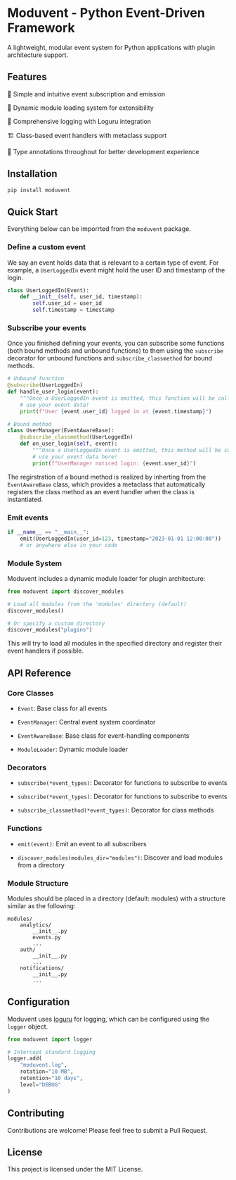 # Moduvent - Python Event-Driven Framework

A lightweight, modular event system for Python applications with plugin architecture support.

## Features

🎯 Simple and intuitive event subscription and emission

🧩 Dynamic module loading system for extensibility

📝 Comprehensive logging with Loguru integration

🏗️ Class-based event handlers with metaclass support

🔧 Type annotations throughout for better development experience

## Installation

```bash
pip install moduvent
```

## Quick Start

Everything below can be imporrted from the `moduvent` package.


### Define a custom event

We say an event holds data that is relevant to a certain type of event. For example, a `UserLoggedIn` event might hold the user ID and timestamp of the login.

```python
class UserLoggedIn(Event):
    def __init__(self, user_id, timestamp):
        self.user_id = user_id
        self.timestamp = timestamp
```

### Subscribe your events

Once you finished defining your events, you can subscribe some functions (both bound methods and unbound functions) to them using the `subscribe` decorator for unbound functions and `subscribe_classmethod` for bound methods.

```python
# Unbound function
@subscribe(UserLoggedIn)
def handle_user_login(event):
    """Once a UserLoggedIn event is emitted, this function will be called."""
    # use your event data!
    print(f"User {event.user_id} logged in at {event.timestamp}")

# Bound method
class UserManager(EventAwareBase):
    @subscribe_classmethod(UserLoggedIn)
    def on_user_login(self, event):
        """Once a UserLoggedIn event is emitted, this method will be called."""
        # use your event data here!
        print(f"UserManager noticed login: {event.user_id}")
```

The regirstration of a bound method is realized by inherting from the `EventAwareBase` class, which provides a metaclass that automatically registers the class method as an event handler when the class is instantiated.

### Emit events

```python
if __name__ == "__main__":
    emit(UserLoggedIn(user_id=123, timestamp="2023-01-01 12:00:00"))
    # or anywhere else in your code
```

### Module System

Moduvent includes a dynamic module loader for plugin architecture:

```python
from moduvent import discover_modules

# Load all modules from the 'modules' directory (default)
discover_modules()

# Or specify a custom directory
discover_modules("plugins")
```

This will try to load all modules in the specified directory and register their event handlers if possible.

## API Reference

### Core Classes

- `Event`: Base class for all events

- `EventManager`: Central event system coordinator

- `EventAwareBase`: Base class for event-handling components

- `ModuleLoader`: Dynamic module loader

### Decorators

- `subscribe(*event_types)`: Decorator for functions to subscribe to events

- `subscribe(*event_types)`: Decorator for functions to subscribe to events

- `subscribe_classmethod(*event_types)`: Decorator for class methods

### Functions

- `emit(event)`: Emit an event to all subscribers

- `discover_modules(modules_dir="modules")`: Discover and load modules from a directory

### Module Structure

Modules should be placed in a directory (default: modules) with a structure similar as the following:

```text
modules/
    analytics/
        __init__.py
        events.py
        ...
    auth/
        __init__.py
        ...
    notifications/
        __init__.py
        ...
```

## Configuration

Moduvent uses [loguru](https://github.com/Delgan/loguru) for logging, which can be configured using the `logger` object.

```python
from moduvent import logger

# Intercept standard logging
logger.add(
    "moduvent.log",
    rotation="10 MB",
    retention="10 days",
    level="DEBUG"
)
```

## Contributing

Contributions are welcome! Please feel free to submit a Pull Request.

## License

This project is licensed under the MIT License.